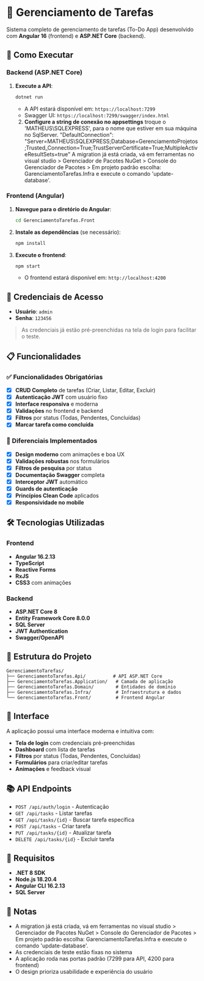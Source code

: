 # 🎯 Gerenciamento de Tarefas

Sistema completo de gerenciamento de tarefas (To-Do App) desenvolvido com **Angular 16** (frontend) e **ASP.NET Core** (backend).

## 🚀 Como Executar

### Backend (ASP.NET Core)

1. **Execute a API**:
   ```bash
   dotnet run
   ```
   - A API estará disponível em: `https://localhost:7299`
   - Swagger UI: `https://localhost:7299/swagger/index.html`

   2. **Configure a string de conexão no appsettings** troque o 'MATHEUS\\SQLEXPRESS', para o nome que estiver em sua máquina no SqlServer.
     "DefaultConnection": "Server=MATHEUS\\SQLEXPRESS;Database=GerenciamentoProjetos;Trusted_Connection=True;TrustServerCertificate=True;MultipleActiveResultSets=true"
      A migration já está criada, vá em ferramentas no visual studio > Gerenciador de Pacotes NuGet > Console do Gerenciador de Pacotes > Em projeto padrão escolha: GarenciamentoTarefas.Infra
	  e execute o comando 'update-database'.

### Frontend (Angular)

1. **Navegue para o diretório do Angular**:
   ```bash
   cd GerenciamentoTarefas.Front
   ```

2. **Instale as dependências** (se necessário):
   ```bash
   npm install
   ```

3. **Execute o frontend**:
   ```bash
   npm start
   ```
   - O frontend estará disponível em: `http://localhost:4200`

## 🔐 Credenciais de Acesso

- **Usuário**: `admin`
- **Senha**: `123456`

> As credenciais já estão pré-preenchidas na tela de login para facilitar o teste.

## 📋 Funcionalidades

### ✅ Funcionalidades Obrigatórias
- [x] **CRUD Completo** de tarefas (Criar, Listar, Editar, Excluir)
- [x] **Autenticação JWT** com usuário fixo
- [x] **Interface responsiva** e moderna
- [x] **Validações** no frontend e backend
- [x] **Filtros** por status (Todas, Pendentes, Concluídas)
- [x] **Marcar tarefa como concluída**

### 🎉 Diferenciais Implementados
- [x] **Design moderno** com animações e boa UX
- [x] **Validações robustas** nos formulários
- [x] **Filtros de pesquisa** por status
- [x] **Documentação Swagger** completa
- [x] **Interceptor JWT** automático
- [x] **Guards de autenticação**
- [x] **Princípios Clean Code** aplicados
- [x] **Responsividade no mobile**

## 🛠️ Tecnologias Utilizadas

### Frontend
- **Angular 16.2.13**
- **TypeScript**
- **Reactive Forms**
- **RxJS**
- **CSS3** com animações

### Backend
- **ASP.NET Core 8**
- **Entity Framework Core 8.0.0**
- **SQL Server**
- **JWT Authentication**
- **Swagger/OpenAPI**

## 📁 Estrutura do Projeto

```
GerenciamentoTarefas/
├── GerenciamentoTarefas.Api/          # API ASP.NET Core
├── GerenciamentoTarefas.Application/   # Camada de aplicação
├── GerenciamentoTarefas.Domain/        # Entidades de domínio
├── GerenciamentoTarefas.Infra/         # Infraestrutura e dados
└── GerenciamentoTarefas.Front/         # Frontend Angular
```

## 🎨 Interface

A aplicação possui uma interface moderna e intuitiva com:
- **Tela de login** com credenciais pré-preenchidas
- **Dashboard** com lista de tarefas
- **Filtros** por status (Todas, Pendentes, Concluídas)
- **Formulários** para criar/editar tarefas
- **Animações** e feedback visual

## 📚 API Endpoints

- `POST /api/auth/login` - Autenticação
- `GET /api/tasks` - Listar tarefas
- `GET /api/tasks/{id}` - Buscar tarefa específica
- `POST /api/tasks` - Criar tarefa
- `PUT /api/tasks/{id}` - Atualizar tarefa
- `DELETE /api/tasks/{id}` - Excluir tarefa

## 🔧 Requisitos

- **.NET 8 SDK**
- **Node.js 18.20.4**
- **Angular CLI 16.2.13**
- **SQL Server**

## 📝 Notas

- A migration já está criada, vá em ferramentas no visual studio > Gerenciador de Pacotes NuGet > Console do Gerenciador de Pacotes > Em projeto padrão escolha: GarenciamentoTarefas.Infra
  e execute o comando 'update-database'.
- As credenciais de teste estão fixas no sistema
- A aplicação roda nas portas padrão (7299 para API, 4200 para frontend)
- O design prioriza usabilidade e experiência do usuário
